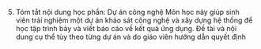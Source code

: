 5. Tóm tắt nội dung học phần: Dự án công nghệ
Môn học này giúp sinh viên trải nghiệm một dự án khảo sát công nghệ và
xây dựng hệ thống để học tập trình bày và viết báo cáo về kết quả ứng
dụng. Đề tài và nội dung cụ thể tùy theo từng dự án và do giáo viên
hướng dẫn quyết định

